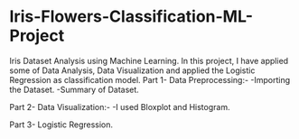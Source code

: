 # Iris-Flowers-Classification-ML-Project
Iris Dataset Analysis using Machine Learning.
In this project, I have applied some of Data Analysis, Data Visualization and applied the Logistic Regression as classification model.
Part 1- Data Preprocessing:-
-Importing the Dataset.
-Summary of Dataset.

Part 2- Data Visualization:-
-I used Bloxplot and Histogram.

Part 3- Logistic Regression.
